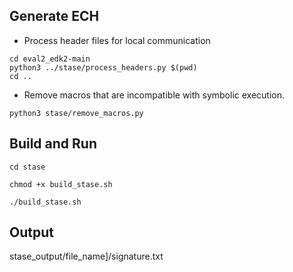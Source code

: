 
## Generate ECH
- Process header files for local communication
```
cd eval2_edk2-main
python3 ../stase/process_headers.py $(pwd)
cd ..
```

- Remove macros that are incompatible with symbolic execution.
```
python3 stase/remove_macros.py
```
## Build and Run

`cd stase`

`chmod +x build_stase.sh`

`./build_stase.sh`

## Output

stase_output/file_name]/signature.txt
